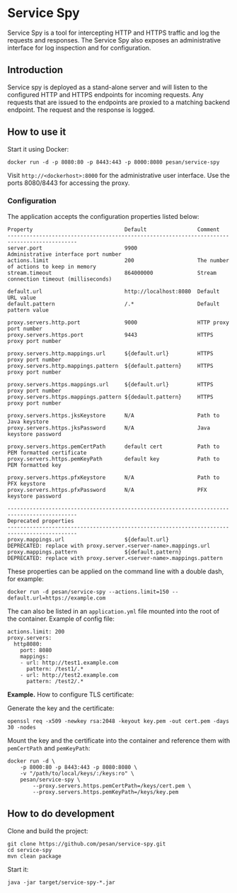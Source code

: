 # Service Spy
Service Spy is a tool for intercepting HTTP and HTTPS traffic and log the
requests and responses. The Service Spy also exposes an administrative
interface for log inspection and for configuration.

## Introduction

Service spy is deployed as a stand-alone server and will listen to the
configured HTTP and HTTPS endpoints for incoming requests. Any requests that
are issued to the endpoints are proxied to a matching backend endpoint. The
request and the response is logged.

## How to use it

Start it using Docker:

    docker run -d -p 8080:80 -p 8443:443 -p 8000:8080 pesan/service-spy

Visit `http://<dockerhost>:8000` for the administrative user interface. Use
the ports 8080/8443 for accessing the proxy.

### Configuration

The application accepts the configuration properties listed below:

    Property                             Default                Comment
    --------------------------------------------------------------------------------------------
    server.port                          9900                   Administrative interface port number
    actions.limit                        200                    The number of actions to keep in memory
    stream.timeout                       864000000              Stream connection timeout (milliseconds)

    default.url                          http://localhost:8080  Default URL value
    default.pattern                      /.*                    Default pattern value

    proxy.servers.http.port              9000                   HTTP proxy port number
    proxy.servers.https.port             9443                   HTTPS proxy port number
    
    proxy.servers.http.mappings.url      ${default.url}         HTTPS proxy port number
    proxy.servers.http.mappings.pattern  ${default.pattern}     HTTPS proxy port number
    
    proxy.servers.https.mappings.url     ${default.url}         HTTPS proxy port number
    proxy.servers.https.mappings.pattern ${dedault.pattern}     HTTPS proxy port number

    proxy.servers.https.jksKeystore      N/A                    Path to Java keystore
    proxy.servers.https.jksPassword      N/A                    Java keystore password

    proxy.servers.https.pemCertPath      default cert           Path to PEM formatted certificate
    proxy.servers.https.pemKeyPath       default key            Path to PEM formatted key

    proxy.servers.https.pfxKeystore      N/A                    Path to PFX keystore
    proxy.servers.https.pfxPassword      N/A                    PFX keystore password
    
    --------------------------------------------------------------------------------------------
    Deprecated properties
    --------------------------------------------------------------------------------------------
    proxy.mappings.url                   ${default.url}         DEPRECATED: replace with proxy.server.<server-name>.mappings.url
    proxy.mappings.pattern               ${default.pattern}     DEPRECATED: replace with proxy.server.<server-name>.mappings.pattern


These properties can be applied on the command line with a double dash, for example:

    docker run -d pesan/service-spy --actions.limit=150 --default.url=https://example.com

The can also be listed in an `application.yml` file mounted into the root of the container.
Example of config file:

    actions.limit: 200
    proxy.servers:
      http8080:
        port: 8080
        mappings:
        - url: http://test1.example.com
          pattern: /test1/.*
        - url: http://test2.example.com
          pattern: /test2/.*

**Example.** How to configure TLS certificate:

Generate the key and the certificate:

    openssl req -x509 -newkey rsa:2048 -keyout key.pem -out cert.pem -days 30 -nodes

Mount the key and the certificate into the container and reference them with
`pemCertPath` and `pemKeyPath`:

    docker run -d \
        -p 8000:80 -p 8443:443 -p 8080:8080 \
        -v "/path/to/local/keys/:/keys:ro" \
        pesan/service-spy \
            --proxy.servers.https.pemCertPath=/keys/cert.pem \
            --proxy.servers.https.pemKeyPath=/keys/key.pem

## How to do development

Clone and build the project:

    git clone https://github.com/pesan/service-spy.git
    cd service-spy
    mvn clean package

Start it:

    java -jar target/service-spy-*.jar

